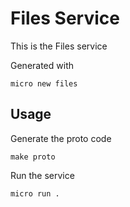 # Files Service

This is the Files service

Generated with

```
micro new files
```

## Usage

Generate the proto code

```
make proto
```

Run the service

```
micro run .
```